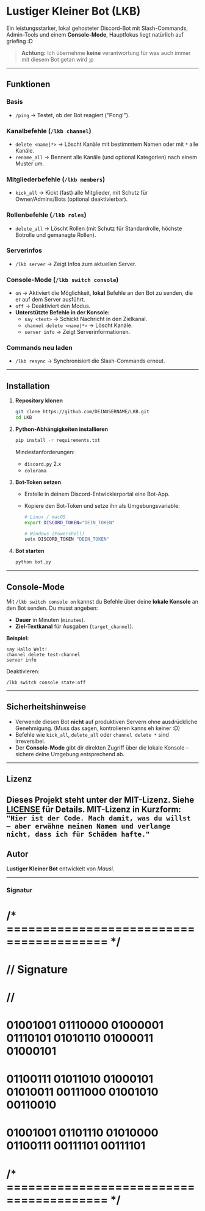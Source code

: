
# Lustiger Kleiner Bot (LKB) 

Ein leistungsstarker, lokal gehosteter Discord-Bot mit Slash-Commands, Admin-Tools und einem **Console-Mode**, Hauptfokus liegt natürlich auf griefing :D

>  **Achtung:** Ich übernehme **keine** verantwortung für was auch immer mit diesem Bot getan wird ;p

---

## Funktionen

### Basis
- `/ping` → Testet, ob der Bot reagiert ("Pong!").

### Kanalbefehle (`/lkb channel`)
- `delete <name|*>` → Löscht Kanäle mit bestimmtem Namen oder mit `*` alle Kanäle.
- `rename_all` → Bennent alle Kanäle (und optional Kategorien) nach einem Muster um.

### Mitgliederbefehle (`/lkb members`)
- `kick_all` → Kickt (fast) alle Mitglieder, mit Schutz für Owner/Admins/Bots (optional deaktivierbar).

### Rollenbefehle (`/lkb roles`)
- `delete_all` → Löscht Rollen (mit Schutz für Standardrolle, höchste Botrolle und gemanagte Rollen).

### Serverinfos
- `/lkb server` → Zeigt Infos zum aktuellen Server.

### Console-Mode (`/lkb switch console`)
- `on` → Aktiviert die Möglichkeit, **lokal** Befehle an den Bot zu senden, die er auf dem Server ausführt.
- `off` → Deaktiviert den Modus.
- **Unterstützte Befehle in der Konsole:**
  - `say <text>` → Schickt Nachricht in den Zielkanal.
  - `channel delete <name|*>` → Löscht Kanäle.
  - `server info` → Zeigt Serverinformationen.

### Commands neu laden
- `/lkb resync` → Synchronisiert die Slash-Commands erneut.

---

## Installation

1. **Repository klonen**
   ```bash
   git clone https://github.com/DEINUSERNAME/LKB.git
   cd LKB

2. **Python-Abhängigkeiten installieren**

   ```bash
   pip install -r requirements.txt
   ```

   Mindestanforderungen:

   * `discord.py` 2.x
   * `colorama`

3. **Bot-Token setzen**

   * Erstelle in deinem Discord-Entwicklerportal eine Bot-App.
   * Kopiere den Bot-Token und setze ihn als Umgebungsvariable:

     ```bash
     # Linux / macOS
     export DISCORD_TOKEN="DEIN_TOKEN"

     # Windows (Powershell)
     setx DISCORD_TOKEN "DEIN_TOKEN"
     ```

4. **Bot starten**

   ```bash
   python bot.py
   ```

---

## Console-Mode

Mit `/lkb switch console on` kannst du Befehle über deine **lokale Konsole** an den Bot senden.
Du musst angeben:

* **Dauer** in Minuten (`minutes`).
* **Ziel-Textkanal** für Ausgaben (`target_channel`).

**Beispiel:**

```
say Hallo Welt!
channel delete test-channel
server info
```

Deaktivieren:

```
/lkb switch console state:off
```

---

## Sicherheitshinweise

* Verwende diesen Bot **nicht** auf produktiven Servern ohne ausdrückliche Genehmigung. (Muss das sagen, kontrolieren kanns eh keiner :D)
* Befehle wie `kick_all`, `delete_all` oder `channel delete *` sind irreversibel.
* Der **Console-Mode** gibt dir direkten Zugriff über die lokale Konsole – sichere deine Umgebung entsprechend ab.

---

## Lizenz

Dieses Projekt steht unter der **MIT-Lizenz**. Siehe [LICENSE](LICENSE) für Details.
MIT-Lizenz in Kurzform:
`"Hier ist der Code. Mach damit, was du willst – aber erwähne meinen Namen und verlange nicht, dass ich für Schäden hafte."`
---

## Autor

**Lustiger Kleiner Bot** entwickelt von *Mausi*.

---

### Signatur
# /* ======================================== */
# // Signature
# //
#    01001001 01110000 01000001 01110101 01010110 01000011 01000101
#    01100111 01011010 01000101 01010011 00111000 01001010 00110010
#    01001001 01101110 01010000 01100111 00111101 00111101
# /* ======================================== */

